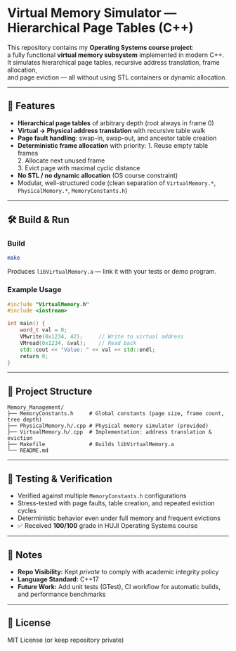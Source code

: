 # Virtual Memory Simulator — Hierarchical Page Tables (C++)

This repository contains my **Operating Systems course project**:  
a fully functional **virtual memory subsystem** implemented in modern C++.  
It simulates hierarchical page tables, recursive address translation, frame allocation,  
and page eviction — all without using STL containers or dynamic allocation.

---

## 🚀 Features
- **Hierarchical page tables** of arbitrary depth (root always in frame 0)
- **Virtual → Physical address translation** with recursive table walk
- **Page fault handling**: swap-in, swap-out, and ancestor table creation
- **Deterministic frame allocation** with priority:  1. Reuse empty table frames  
  2. Allocate next unused frame  
  3. Evict page with maximal cyclic distance
- **No STL / no dynamic allocation** (OS course constraint)
- Modular, well-structured code (clean separation of `VirtualMemory.*`, `PhysicalMemory.*`, `MemoryConstants.h`)

---

## 🛠 Build & Run

### Build
```bash
make
```
Produces `libVirtualMemory.a` — link it with your tests or demo program.

### Example Usage
```cpp
#include "VirtualMemory.h"
#include <iostream>

int main() {
    word_t val = 0;
    VMwrite(0x1234, 42);     // Write to virtual address
    VMread(0x1234, &val);    // Read back
    std::cout << "Value: " << val << std::endl;
    return 0;
}
```

---

## 📂 Project Structure
```
Memory_Management/
├── MemoryConstants.h     # Global constants (page size, frame count, tree depth)
├── PhysicalMemory.h/.cpp # Physical memory simulator (provided)
├── VirtualMemory.h/.cpp  # Implementation: address translation & eviction
├── Makefile              # Builds libVirtualMemory.a
└── README.md
```

---

## 🧪 Testing & Verification
- Verified against multiple `MemoryConstants.h` configurations  
- Stress-tested with page faults, table creation, and repeated eviction cycles  
- Deterministic behavior even under full memory and frequent evictions  
- ✅ Received **100/100** grade in HUJI Operating Systems course

---

## 📌 Notes
- **Repo Visibility:** Kept *private* to comply with academic integrity policy  
- **Language Standard:** C++17  
- **Future Work:** Add unit tests (GTest), CI workflow for automatic builds, and performance benchmarks

---

## 📜 License
MIT License (or keep repository private)

